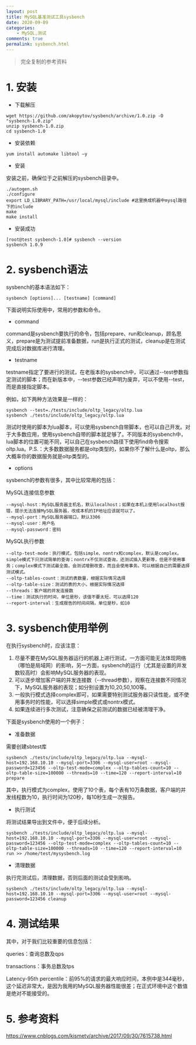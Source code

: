 ```yaml
---
layout: post
title: MySQL基准测试工具sysbench
date: 2020-09-09
categories:
    - MySQL,测试
comments: true
permalink: sysbench.html
---
```


> 完全复制的参考资料

# 1. 安装

- 下载解压

```
wget https://github.com/akopytov/sysbench/archive/1.0.zip -O "sysbench-1.0.zip"
unzip sysbench-1.0.zip
cd sysbench-1.0
```

- 安装依赖

```
yum install automake libtool –y
```

- 安装

安装之前，确保位于之前解压的sysbench目录中。

```
./autogen.sh
./configure
export LD_LIBRARY_PATH=/usr/local/mysql/include #这里换成机器中mysql路径下的include
make
make install
```

- 安装成功

```
[root@test sysbench-1.0]# sysbench --version
sysbench 1.0.9
```

# 2. sysbench语法

sysbench的基本语法如下：

```
sysbench [options]... [testname] [command]
```

下面说明实际使用中，常用的参数和命令。

- command

command是sysbench要执行的命令，包括prepare、run和cleanup，顾名思义，prepare是为测试提前准备数据，run是执行正式的测试，cleanup是在测试完成后对数据库进行清理。

- testname

testname指定了要进行的测试，在老版本的sysbench中，可以通过--test参数指定测试的脚本；而在新版本中，--test参数已经声明为废弃，可以不使用--test，而是直接指定脚本。

例如，如下两种方法效果是一样的：

```
sysbench --test=./tests/include/oltp_legacy/oltp.lua
sysbench ./tests/include/oltp_legacy/oltp.lua
```

测试时使用的脚本为lua脚本，可以使用sysbench自带脚本，也可以自己开发。对于大多数应用，使用sysbench自带的脚本就足够了。不同版本的sysbench中，lua脚本的位置可能不同，可以自己在sysbench路径下使用find命令搜索oltp.lua。P.S.：大多数数据服务都是oltp类型的，如果你不了解什么是oltp，那么大概率你的数据服务就是oltp类型的。

- options

sysbench的参数有很多，其中比较常用的包括：

MySQL连接信息参数

```
--mysql-host：MySQL服务器主机名，默认localhost；如果在本机上使用localhost报错，提示无法连接MySQL服务器，改成本机的IP地址应该就可以了。
--mysql-port：MySQL服务器端口，默认3306
--mysql-user：用户名
--mysql-password：密码
```

MySQL执行参数

```
--oltp-test-mode：执行模式，包括simple、nontrx和complex，默认是complex。simple模式下只测试简单的查询；nontrx不仅测试查询，还测试插入更新等，但是不使用事务；complex模式下测试最全面，会测试增删改查，而且会使用事务。可以根据自己的需要选择测试模式。
--oltp-tables-count：测试的表数量，根据实际情况选择
--oltp-table-size：测试的表的大小，根据实际情况选择
--threads：客户端的并发连接数
--time：测试执行的时间，单位是秒，该值不要太短，可以选择120
--report-interval：生成报告的时间间隔，单位是秒，如10
```

# 3. sysbench使用举例
在执行sysbench时，应该注意：

1. 尽量不要在MySQL服务器运行的机器上进行测试，一方面可能无法体现网络（哪怕是局域网）的影响，另一方面，sysbench的运行（尤其是设置的并发数较高时）会影响MySQL服务器的表现。
2. 可以逐步增加客户端的并发连接数（--thread参数），观察在连接数不同情况下，MySQL服务器的表现；如分别设置为10,20,50,100等。
3. 一般执行模式选择complex即可，如果需要特别测试服务器只读性能，或不使用事务时的性能，可以选择simple模式或nontrx模式。
4. 如果连续进行多次测试，注意确保之前测试的数据已经被清理干净。

下面是sysbench使用的一个例子：

- 准备数据

需要创建sbtest库

```	
sysbench ./tests/include/oltp_legacy/oltp.lua --mysql-host=192.168.10.10 --mysql-port=3306 --mysql-user=root --mysql-password=123456 --oltp-test-mode=complex --oltp-tables-count=10 --oltp-table-size=100000 --threads=10 --time=120 --report-interval=10 prepare
```

其中，执行模式为complex，使用了10个表，每个表有10万条数据，客户端的并发线程数为10，执行时间为120秒，每10秒生成一次报告。

- 执行测试

将测试结果导出到文件中，便于后续分析。

```
sysbench ./tests/include/oltp_legacy/oltp.lua --mysql-host=192.168.10.10 --mysql-port=3306 --mysql-user=root --mysql-password=123456 --oltp-test-mode=complex --oltp-tables-count=10 --oltp-table-size=100000 --threads=10 --time=120 --report-interval=10 run >> /home/test/mysysbench.log
```

- 清理数据

执行完测试后，清理数据，否则后面的测试会受到影响。

```
sysbench ./tests/include/oltp_legacy/oltp.lua --mysql-host=192.168.10.10 --mysql-port=3306 --mysql-user=root --mysql-password=123456 cleanup
```

# 4. 测试结果

其中，对于我们比较重要的信息包括：

queries：查询总数及qps

transactions：事务总数及tps

Latency-95th percentile：前95%的请求的最大响应时间，本例中是344毫秒，这个延迟非常大，是因为我用的MySQL服务器性能很差；在正式环境中这个数值是绝对不能接受的。

# 5. 参考资料

https://www.cnblogs.com/kismetv/archive/2017/09/30/7615738.html
